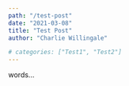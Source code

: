 ```yaml
---
path: "/test-post"
date: "2021-03-08"
title: "Test Post"
author: "Charlie Willingale"

# categories: ["Test1", "Test2"]
---
```


words...